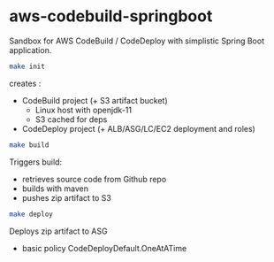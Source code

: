 # aws-codebuild-springboot

Sandbox for AWS CodeBuild / CodeDeploy with simplistic Spring Boot application.



````sh
make init
````
creates :
- CodeBuild project (+ S3 artifact bucket)
    - Linux host with openjdk-11
    - S3 cached for deps
- CodeDeploy project (+ ALB/ASG/LC/EC2 deployment and roles)

````sh
make build
````
Triggers build:
- retrieves source code from Github repo
- builds with maven
- pushes zip artifact to S3

````sh
make deploy
````
Deploys zip artifact to ASG
- basic policy CodeDeployDefault.OneAtATime
